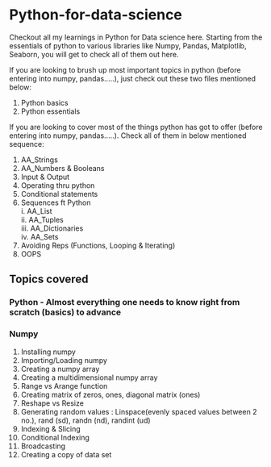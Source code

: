 # Python-for-data-science

Checkout all my learnings in Python for Data science here. Starting from the essentials of python to various libraries like Numpy, Pandas, Matplotlib, Seaborn, you will get to check all of them out here.

If you are looking to brush up most important topics in python (before entering into numpy, pandas.....), just check out these two files mentioned below:
1. Python basics
2. Python essentials

If you are looking to cover most of the things python has got to offer (before entering into numpy, pandas.....). Check all of them in below mentioned sequence:
1. AA_Strings
2. AA_Numbers & Booleans
3. Input & Output
4. Operating thru python
5. Conditional statements
6. Sequences ft Python <br>
  i. AA_List <br>
  ii. AA_Tuples <br>
  iii. AA_Dictionaries <br>
  iv. AA_Sets <br>
7. Avoiding Reps (Functions, Looping & Iterating)
8. OOPS

## Topics covered

### Python - Almost everything one needs to know right from scratch (basics) to advance

### Numpy

1. Installing numpy
2. Importing/Loading numpy
3. Creating a numpy array
4. Creating a multidimensional numpy array
5. Range vs Arange function
6. Creating matrix of zeros, ones, diagonal matrix (ones)
7. Reshape vs Resize
8. Generating random values : Linspace(evenly spaced values between 2 no.), rand (sd), randn (nd), randint (ud)
9. Indexing & Slicing
10. Conditional Indexing
11. Broadcasting
12. Creating a copy of data set




